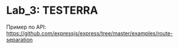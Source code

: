 # Lab_3: TESTERRA


Пример по API: https://github.com/expressjs/express/tree/master/examples/route-separation